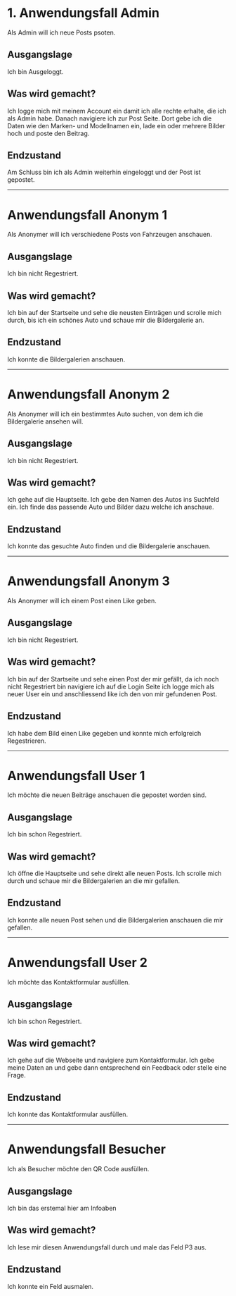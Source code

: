 # 1. Anwendungsfall Admin
Als Admin will ich neue Posts psoten.

## Ausgangslage
Ich bin Ausgeloggt.

## Was wird gemacht?  
Ich logge mich mit meinem Account ein damit ich alle rechte erhalte, die ich als Admin habe. Danach navigiere ich zur Post Seite. Dort gebe ich die Daten wie den Marken- und Modellnamen ein, lade ein oder mehrere Bilder hoch und poste den Beitrag.

## Endzustand
Am Schluss bin ich als Admin weiterhin eingeloggt und der Post ist gepostet.
 
---

# Anwendungsfall Anonym 1
Als Anonymer will ich verschiedene Posts von Fahrzeugen anschauen.

## Ausgangslage  
Ich bin nicht Regestriert.

## Was wird gemacht?
Ich bin auf der Startseite und sehe die neusten Einträgen und scrolle mich durch, bis ich ein schönes Auto und schaue mir die Bildergalerie an.

## Endzustand  
Ich konnte die Bildergalerien anschauen.

---

# Anwendungsfall Anonym 2
Als Anonymer will ich ein bestimmtes Auto suchen, von dem ich die Bildergalerie ansehen will.

## Ausgangslage  
Ich bin nicht Regestriert.

## Was wird gemacht?  
Ich gehe auf die Hauptseite. Ich gebe den Namen des Autos ins Suchfeld ein. Ich finde das passende Auto und Bilder dazu welche ich anschaue.

## Endzustand  
Ich konnte das gesuchte Auto finden und die Bildergalerie anschauen.

---

# Anwendungsfall Anonym 3
Als Anonymer will ich einem Post einen Like geben.

## Ausgangslage  
Ich bin nicht Regestriert.

## Was wird gemacht?  
Ich bin auf der Startseite und sehe einen Post der mir gefällt, da ich noch nicht Regestriert bin navigiere ich auf die Login Seite ich logge mich als neuer User ein und anschliessend like ich den von mir gefundenen Post.

## Endzustand  
Ich habe dem Bild einen Like gegeben und konnte mich erfolgreich Regestrieren.

---

# Anwendungsfall User 1
Ich möchte die neuen Beiträge anschauen die gepostet worden sind.

## Ausgangslage
Ich bin schon Regestriert.

## Was wird gemacht?
Ich öffne die Hauptseite und sehe direkt alle neuen Posts. Ich scrolle mich durch und schaue mir die Bildergalerien an die mir gefallen.

## Endzustand
Ich konnte alle neuen Post sehen und die Bildergalerien anschauen die mir gefallen.

---

# Anwendungsfall User 2
Ich möchte das Kontaktformular ausfüllen.

## Ausgangslage
Ich bin schon Regestriert.

## Was wird gemacht?
Ich gehe auf die Webseite und navigiere zum Kontaktformular. Ich gebe meine Daten an und gebe dann entsprechend ein Feedback oder stelle eine Frage.

## Endzustand
Ich konnte das Kontaktformular ausfüllen.

---

# Anwendungsfall Besucher
Ich als Besucher möchte den QR Code ausfüllen.

## Ausgangslage
Ich bin das erstemal hier am Infoaben

## Was wird gemacht?
Ich lese mir diesen Anwendungsfall durch und male das Feld P3 aus.

## Endzustand 
Ich konnte ein Feld ausmalen.